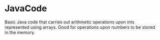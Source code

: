 # JavaCode
Basic Java code that carries out arithmetic operations upon ints represented using arrays. Good for operations upon numbers to be stored in the memory.
>>>>>>>>>>>>>>>>>>>>>>>>>>>>
